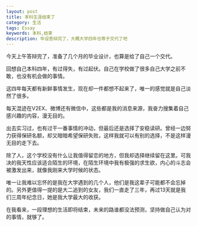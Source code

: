 ```yaml
---
layout: post
title: 本科生涯结束了
category: 生活
tags: Essay
keywords: 本科,结束
description: 毕设答辩完了，大概大学四年也等于交代了吧
---
```


今天上午答辩完了，准备了几个月的毕业设计，也算是给了自己一个交代。


回想自己本科四年，有过得失，有过起伏。自己在学校做了很多自己大学之前不敢，也没有机会做的事情。


这四年每天都有新鲜事情发生，现在却一件都想不起来了，唯一的感觉就是自己淡然了很多。


每天混迹在V2EX、微博还有微信中，这些都是我的消息来源，我奋力搜集着自己感兴趣的内容，漫无目的。


出去实习过，也有过干一番事情的冲动，但最后还是选择了安稳读研。曾经一边努力获得保研名额，却又暗暗希望保研失败，这样我就可以有别的选择，不是这样漫无目的走下去。


除了人，这个学校没有什么让我值得留恋的地方，但我却选择继续留在这里。可我决的我天性应该适合陌生的环境，在陌生环境中我有极强的求生欲，内心的斗志会被激发出来，就像我刚来大学时候的状态。


唯一让我难以忘怀的是我在大学遇到的几个人，他们是我这辈子可能都不会忘掉的。另外更值得一提的是大二追到的女友，我们一直走了三年，再过13天就是我们三周年纪念日，她是我大学最大的收获。


在我看来，一段理想的生活即将结束，未来的路谁都没法预测，坚持做自己认为对的事情，就够了。